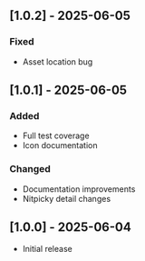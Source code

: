 ## [1.0.2] - 2025-06-05

### Fixed

- Asset location bug

## [1.0.1] - 2025-06-05

### Added

- Full test coverage
- Icon documentation

### Changed

- Documentation improvements
- Nitpicky detail changes

## [1.0.0] - 2025-06-04

- Initial release
